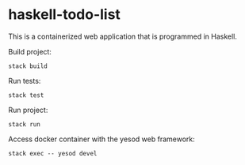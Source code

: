 # haskell-todo-list

This is a containerized web application that is programmed in Haskell.

Build project:
```
stack build
```

Run tests:
```
stack test
```

Run project:
```
stack run
```

Access docker container with the yesod web framework:
```
stack exec -- yesod devel
```